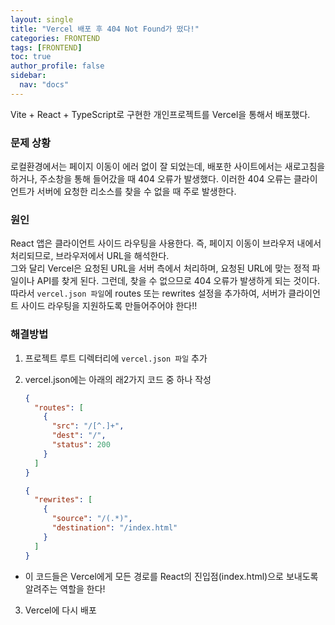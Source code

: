 ```yaml
---
layout: single
title: "Vercel 배포 후 404 Not Found가 떴다!"
categories: FRONTEND
tags: [FRONTEND]
toc: true
author_profile: false
sidebar:
  nav: "docs"
---
```


Vite + React + TypeScript로 구현한 개인프로젝트를 Vercel을 통해서 배포했다.
<br>

### 문제 상황

로컬환경에서는 페이지 이동이 에러 없이 잘 되었는데, 배포한 사이트에서는 새로고침을 하거나, 주소창을 통해 들어갔을 때 404 오류가 발생했다. 이러한 404 오류는 클라이언트가 서버에 요청한 리소스를 찾을 수 없을 때 주로 발생한다.
<br>

### 원인

React 앱은 클라이언트 사이드 라우팅을 사용한다. 즉, 페이지 이동이 브라우저 내에서 처리되므로, 브라우저에서 URL을 해석한다.
<br>
그와 달리 Vercel은 요청된 URL을 서버 측에서 처리하며, 요청된 URL에 맞는 정적 파일이나 API를 찾게 된다. 그런데, 찾을 수 없으므로 404 오류가 발생하게 되는 것이다.
<br>
따라서 `vercel.json 파일`에 routes 또는 rewrites 설정을 추가하여, 서버가 클라이언트 사이드 라우팅을 지원하도록 만들어주어야 한다!!

### 해결방법

1. 프로젝트 루트 디렉터리에 `vercel.json 파일` 추가
2. vercel.json에는 아래의 래2가지 코드 중 하나 작성

   ```json
   {
     "routes": [
       {
         "src": "/[^.]+",
         "dest": "/",
         "status": 200
       }
     ]
   }
   ```

   ```json
   {
     "rewrites": [
       {
         "source": "/(.*)",
         "destination": "/index.html"
       }
     ]
   }
   ```

- 이 코드들은 Vercel에게 모든 경로를 React의 진입점(index.html)으로 보내도록 알려주는 역할을 한다!

3. Vercel에 다시 배포
